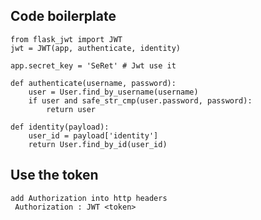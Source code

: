 ## Code boilerplate

```
from flask_jwt import JWT
jwt = JWT(app, authenticate, identity)

app.secret_key = 'SeRet' # Jwt use it

def authenticate(username, password):
    user = User.find_by_username(username)
    if user and safe_str_cmp(user.password, password):
        return user

def identity(payload):
    user_id = payload['identity']
    return User.find_by_id(user_id)

```

## Use the token
    add Authorization into http headers
     Authorization : JWT <token>

